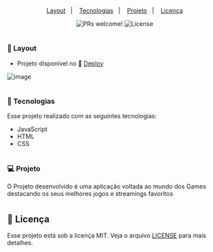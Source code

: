 <p align="center">
  <a href="#-layout">Layout</a>&nbsp;&nbsp;&nbsp;|&nbsp;&nbsp;&nbsp;
  <a href="#-tecnologias">Tecnologias</a>&nbsp;&nbsp;&nbsp;|&nbsp;&nbsp;&nbsp;
  <a href="#-projeto">Projeto</a>&nbsp;&nbsp;&nbsp;|&nbsp;&nbsp;&nbsp;
  <a href="#memo-licença">Licença</a>
</p>

<p align="center">
 <img src="https://img.shields.io/static/v1?label=PRs&message=welcome&color=49AA26&labelColor=000000" alt="PRs welcome!" />


  <img alt="License" src="https://img.shields.io/static/v1?label=license&message=MIT&color=49AA26&labelColor=000000">
</p>

#

### 🔖 Layout

- Projeto disponível no 🔗 [Deploy](#)

![image](https://github.com/luizgmachado/calculadora-de-dias-corridos/assets/108701750/a2eec258-3bee-426b-8105-73babdc545e6)

#

### 🚀 Tecnologias

Esse projeto realizado com as seguintes tecnologias:

- JavaScript 
- HTML 
- CSS

#

### 💻 Projeto

O Projeto desenvolvido é uma aplicação voltada ao mundo dos Games destacando os seus melhores jogos e streamings favoritos


#

## :memo: Licença

Esse projeto está sob a licença MIT. Veja o arquivo [LICENSE](.github/LICENSE.md) para mais detalhes.


